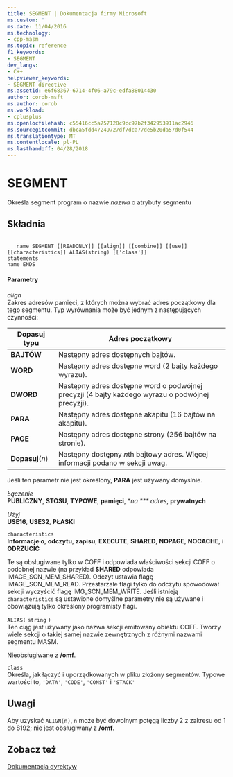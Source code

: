 ```yaml
---
title: SEGMENT | Dokumentacja firmy Microsoft
ms.custom: ''
ms.date: 11/04/2016
ms.technology:
- cpp-masm
ms.topic: reference
f1_keywords:
- SEGMENT
dev_langs:
- C++
helpviewer_keywords:
- SEGMENT directive
ms.assetid: e6f68367-6714-4f06-a79c-edfa88014430
author: corob-msft
ms.author: corob
ms.workload:
- cplusplus
ms.openlocfilehash: c55416cc5a757128c9cc97b2f342953911ac2946
ms.sourcegitcommit: dbca5fdd47249727df7dca77de5b20da57d0f544
ms.translationtype: MT
ms.contentlocale: pl-PL
ms.lasthandoff: 04/28/2018
---
```

# <a name="segment"></a>SEGMENT
Określa segment program o nazwie *nazwa* o atrybuty segmentu  
  
## <a name="syntax"></a>Składnia  
  
```  
  
   name SEGMENT [[READONLY]] [[align]] [[combine]] [[use]] [[characteristics]] ALIAS(string) [['class']]  
statements  
name ENDS  
```  
  
#### <a name="parameters"></a>Parametry  
 *align*  
 Zakres adresów pamięci, z których można wybrać adres początkowy dla tego segmentu. Typ wyrównania może być jednym z następujących czynności:  
  
|Dopasuj typu|Adres początkowy|  
|----------------|----------------------|  
|**BAJTÓW**|Następny adres dostępnych bajtów.|  
|**WORD**|Następny adres dostępne word (2 bajty każdego wyrazu).|  
|**DWORD**|Następny adres dostępne word o podwójnej precyzji (4 bajty każdego wyrazu o podwójnej precyzji).|  
|**PARA**|Następny adres dostępne akapitu (16 bajtów na akapitu).|  
|**PAGE**|Następny adres dostępne strony (256 bajtów na stronie).|  
|**Dopasuj**(*n*)|Następny dostępny *n*th bajtowy adres. Więcej informacji podano w sekcji uwag.|  
  
 Jeśli ten parametr nie jest określony, **PARA** jest używany domyślnie.  
  
 *Łączenie*  
 **PUBLICZNY**, **STOSU**, **TYPOWE**, **pamięci**, **na *** adres*, **prywatnych**  
  
 *Użyj*  
 **USE16**, **USE32**, **PŁASKI**  
  
 `characteristics`  
 **Informacje o**, **odczytu**, **zapisu**, **EXECUTE**, **SHARED**, **NOPAGE**, **NOCACHE**, i **ODRZUCIĆ**  
  
 Te są obsługiwane tylko w COFF i odpowiada właściwości sekcji COFF o podobnej nazwie (na przykład **SHARED** odpowiada IMAGE_SCN_MEM_SHARED). Odczyt ustawia flagę IMAGE_SCN_MEM_READ. Przestarzałe flagi tylko do odczytu spowodował sekcji wyczyścić flagę IMG_SCN_MEM_WRITE. Jeśli istnieją `characteristics` są ustawione domyślne parametry nie są używane i obowiązują tylko określony programisty flagi.  
  
 `ALIAS(` `string` `)`  
 Ten ciąg jest używany jako nazwa sekcji emitowany obiektu COFF.  Tworzy wiele sekcji o takiej samej nazwie zewnętrznych z różnymi nazwami segmentu MASM.  
  
 Nieobsługiwane z **/omf**.  
  
 `class`  
 Określa, jak łączyć i uporządkowanych w pliku złożony segmentów. Typowe wartości to, `'DATA'`, `'CODE'`, `'CONST'` i `'STACK'`  
  
## <a name="remarks"></a>Uwagi  
 Aby uzyskać `ALIGN(n)`, `n` może być dowolnym potęgą liczby 2 z zakresu od 1 do 8192; nie jest obsługiwany z **/omf**.  
  
## <a name="see-also"></a>Zobacz też  
 [Dokumentacja dyrektyw](../../assembler/masm/directives-reference.md)